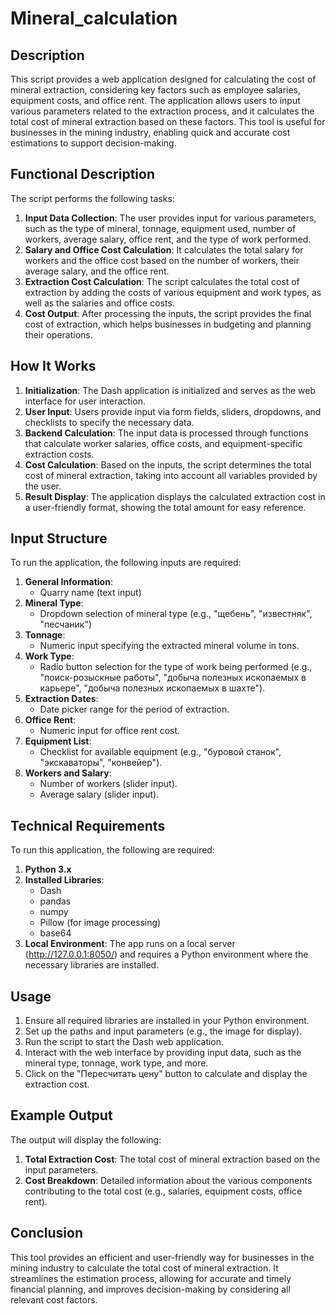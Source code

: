 # Mineral_calculation
## Description
This script provides a web application designed for calculating the cost of mineral extraction, considering key factors such as employee salaries, equipment costs, and office rent. The application allows users to input various parameters related to the extraction process, and it calculates the total cost of mineral extraction based on these factors. This tool is useful for businesses in the mining industry, enabling quick and accurate cost estimations to support decision-making.

## Functional Description
The script performs the following tasks:
1. **Input Data Collection**: The user provides input for various parameters, such as the type of mineral, tonnage, equipment used, number of workers, average salary, office rent, and the type of work performed.
2. **Salary and Office Cost Calculation**: It calculates the total salary for workers and the office cost based on the number of workers, their average salary, and the office rent.
3. **Extraction Cost Calculation**: The script calculates the total cost of extraction by adding the costs of various equipment and work types, as well as the salaries and office costs.
4. **Cost Output**: After processing the inputs, the script provides the final cost of extraction, which helps businesses in budgeting and planning their operations.

## How It Works
1. **Initialization**: The Dash application is initialized and serves as the web interface for user interaction.
2. **User Input**: Users provide input via form fields, sliders, dropdowns, and checklists to specify the necessary data.
3. **Backend Calculation**: The input data is processed through functions that calculate worker salaries, office costs, and equipment-specific extraction costs.
4. **Cost Calculation**: Based on the inputs, the script determines the total cost of mineral extraction, taking into account all variables provided by the user.
5. **Result Display**: The application displays the calculated extraction cost in a user-friendly format, showing the total amount for easy reference.

## Input Structure
To run the application, the following inputs are required:
1. **General Information**: 
    - Quarry name (text input)
2. **Mineral Type**: 
    - Dropdown selection of mineral type (e.g., "щебень", "известняк", "песчаник")
3. **Tonnage**: 
    - Numeric input specifying the extracted mineral volume in tons.
4. **Work Type**: 
    - Radio button selection for the type of work being performed (e.g., "поиск-розыскные работы", "добыча полезных ископаемых в карьере", "добыча полезных ископаемых в шахте").
5. **Extraction Dates**: 
    - Date picker range for the period of extraction.
6. **Office Rent**: 
    - Numeric input for office rent cost.
7. **Equipment List**: 
    - Checklist for available equipment (e.g., "буровой станок", "экскаваторы", "конвейер").
8. **Workers and Salary**: 
    - Number of workers (slider input).
    - Average salary (slider input).

## Technical Requirements
To run this application, the following are required:
1. **Python 3.x**
2. **Installed Libraries**: 
    - Dash
    - pandas
    - numpy
    - Pillow (for image processing)
    - base64
3. **Local Environment**: The app runs on a local server (http://127.0.0.1:8050/) and requires a Python environment where the necessary libraries are installed.

## Usage
1. Ensure all required libraries are installed in your Python environment.
2. Set up the paths and input parameters (e.g., the image for display).
3. Run the script to start the Dash web application.
4. Interact with the web interface by providing input data, such as the mineral type, tonnage, work type, and more.
5. Click on the "Пересчитать цену" button to calculate and display the extraction cost.

## Example Output
The output will display the following:
1. **Total Extraction Cost**: The total cost of mineral extraction based on the input parameters.
2. **Cost Breakdown**: Detailed information about the various components contributing to the total cost (e.g., salaries, equipment costs, office rent).

## Conclusion
This tool provides an efficient and user-friendly way for businesses in the mining industry to calculate the total cost of mineral extraction. It streamlines the estimation process, allowing for accurate and timely financial planning, and improves decision-making by considering all relevant cost factors.
